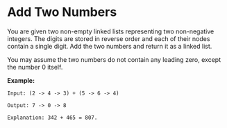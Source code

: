 # Add Two Numbers
You are given two non-empty linked lists representing two non-negative integers. The digits are stored in reverse order and each of their nodes contain a single digit. Add the two numbers and return it as a linked list.

You may assume the two numbers do not contain any leading zero, except the number 0 itself.

**Example:**

`Input: (2 -> 4 -> 3) + (5 -> 6 -> 4)`

`Output: 7 -> 0 -> 8`

`Explanation: 342 + 465 = 807.`